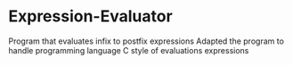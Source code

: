 # Expression-Evaluator
Program that evaluates infix to postfix expressions 
Adapted the program to handle programming language C style of evaluations expressions
